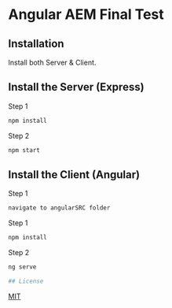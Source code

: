 # Angular AEM Final Test

## Installation
Install both Server & Client.

## Install the Server (Express)
Step 1
```bash
npm install 
```
Step 2
```bash
npm start
```

## Install the Client (Angular)
Step 1
```bash
navigate to angularSRC folder
```

Step 1
```bash
npm install 
```
Step 2
```bash
ng serve

## License
```
[MIT](https://choosealicense.com/licenses/mit/)
